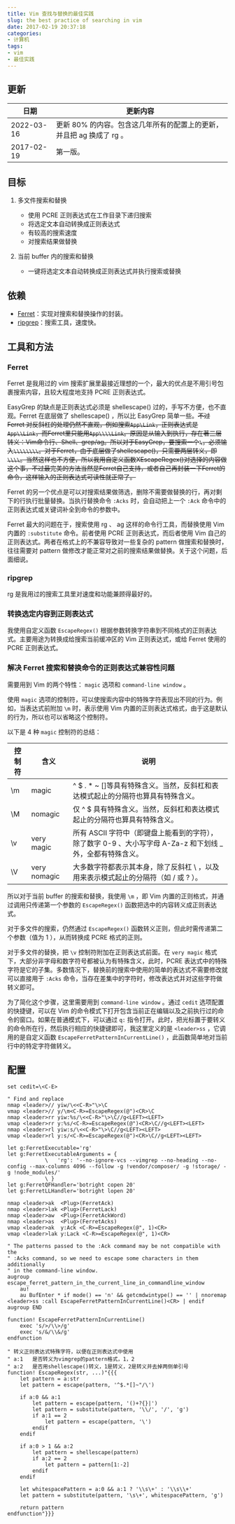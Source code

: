 ```yaml
---
title: Vim 查找与替换的最佳实践
slug: the best practice of searching in vim
date: 2017-02-19 20:37:18
categories:
- 计算机
tags:
- vim
- 最佳实践
---
```


## 更新

| 日期       | 更新内容                                                     |
| ---------- | ------------------------------------------------------------ |
| 2022-03-16 | 更新 80% 的内容。包含这几年所有的配置上的更新，并且把 ag 换成了 rg 。 |
| 2017-02-19 | 第一版。                                                     |



## 目标

1. 多文件搜索和替换
   * 使用 PCRE 正则表达式在工作目录下递归搜索
   * 将选定文本自动转换成正则表达式
   * 有较高的搜索速度
   * 对搜索结果做替换

2. 当前 buffer 内的搜索和替换
   - 一键将选定文本自动转换成正则表达式并执行搜索或替换


## 依赖

* [Ferret](https://github.com/wincent/ferret)：实现对搜索和替换操作的封装。
* [ripgrep](https://github.com/BurntSushi/ripgrep)：搜索工具，速度快。

## 工具和方法

### Ferret

Ferret 是我用过的 vim 搜索扩展里最接近理想的一个，最大的优点是不用引号包裹搜索内容，且较大程度地支持 PCRE 正则表达式。

EasyGrep 的缺点是正则表达式必须是 shellescape() 过的，手写不方便，也不直观。Ferret 在底层做了 shellescape() ，所以比 EasyGrep 简单一些。~~不过 Ferret 对反斜杠的处理仍然不直观，例如搜索`App\Link`，正则表达式是`App\\Link`，而Ferret里只能用`App\\\\Link`。原因是从输入到执行，存在著三层转义：Vim命令行、Shell、grep/ag。所以对于EasyGrep，要搜索一个`\`，必须输入`\\\\\\\\`。对于Ferret，由于底层做了shellescape()，只需要两层转义，即`\\\\`。当然这样也不方便，所以我用自定义函数XEscapeRegex()对选择的内容做这个事，不过最完美的方法当然是Ferret自己支持，或者自己再封装一下Ferret的命令，这样输入的正则表达式可读性就正常了。~~

Ferret 的另一个优点是可以对搜索结果做筛选，删除不需要做替换的行，再对剩下的行执行批量替换。当执行替换命令 `:Acks` 时，会自动把上一个 `:Ack` 命令中的正则表达式或关键词补全到命令的参数中。

Ferret 最大的问题在于，搜索使用 rg 、 ag 这样的命令行工具，而替换使用 Vim 内置的 `:substitute` 命令。前者使用 PCRE 正则表达式，而后者使用 Vim 自己的正则表达式。两者在格式上的不兼容导致对一些复杂的 pattern 做搜索和替换时，往往需要对 pattern 做修改才能正常对之前的搜索结果做替换。关于这个问题，后面细说。

### ripgrep

rg 是我用过的搜索工具里对速度和功能兼顾得最好的。

### 转换选定内容到正则表达式

我使用自定义函数 `EscapeRegex()` 根据参数转换字符串到不同格式的正则表达式。主要用途为转换成给搜索当前缓冲区的 Vim 正则表达式，或给 Ferret 使用的 PCRE 正则表达式。

### 解决 Ferret 搜索和替换命令的正则表达式兼容性问题

需要用到 Vim 的两个特性： `magic` 选项和 `command-line window` 。

使用 `magic` 选项的控制符，可以使搜索内容中的特殊字符表现出不同的行为。例如，当表达式前附加 `\m` 时，表示使用 Vim 内置的正则表达式格式，由于这是默认的行为，所以也可以省略这个控制符。

以下是 4 种 `magic` 控制符的总结：

| 控制符 | 含义         | 说明                                                         |
| ------ | ------------ | ------------------------------------------------------------ |
| \m     | magic        | ^ $ . * ~ []等具有特殊含义。当然，反斜杠和表达模式起止的分隔符也算具有特殊含义。 |
| \M     | nomagic      | 仅 ^ $ 具有特殊含义。当然，反斜杠和表达模式起止的分隔符也算具有特殊含义。 |
| \v     | very magic   | 所有 ASCII 字符中（即键盘上能看到的字符），除了数字 0-9 、大小写字母 A-Za-z 和下划线 _ 外，全都有特殊含义。 |
| \V     | very nomagic | 大多数字符都表示其本身，除了反斜杠 \ ，以及用来表示模式起止的分隔符（如 / 或 ? ）。 |

所以对于当前 buffer 的搜索和替换，我使用 `\m` ，即 Vim 内置的正则格式，并通过调用只传递第一个参数的 `EscapeRegex()` 函数把选中的内容转义成正则表达式。

对于多文件的搜索，仍然通过 `EscapeRegex()` 函数转义正则，但此时需传递第二个参数（值为 1 ），从而转换成 PCRE 格式的正则。

对于多文件的替换，把 `\v` 控制符附加在正则表达式前面。在 `very magic` 格式下，大部分非字母和数字符号都被认为有特殊含义，此时，PCRE 表达式中的特殊字符是它的子集。多数情况下，替换前的搜索中使用的简单的表达式不需要修改就可以直接用于 `:Acks` 命令，当存在差集中的字符时，修改表达式并对这些字符做转义即可。

为了简化这个步骤，这里需要用到 `command-line window` 。通过 `cedit` 选项配置的快捷键，可以在 Vim 的命令模式下打开包含当前正在编辑以及之前执行过的命令的窗口。如果在普通模式下，可以通过 `q:` 指令打开。此时，把光标置于要转义的命令所在行，然后执行相应的快捷键即可，我这里定义的是 `<leader>ss` ，它调用的是自定义函数 `EscapeFerretPatternInCurrentLine()` ，此函数简单地对当前行中的特定字符做转义。

## 配置

```vim
set cedit=\<C-E>

" Find and replace
nmap <leader>// yiw/\<<C-R>"\>\C
vmap <leader>// y/\m<C-R>=EscapeRegex(@")<CR>\C
nmap <leader>rr yiw:%s/\<<C-R>"\>\C//g<LEFT><LEFT>
vmap <leader>rr y:%s/<C-R>=EscapeRegex(@")<CR>\C//g<LEFT><LEFT>
nmap <leader>rl yiw:s/\<<C-R>"\>\C//g<LEFT><LEFT>
vmap <leader>rl y:s/<C-R>=EscapeRegex(@")<CR>\C//g<LEFT><LEFT>

let g:FerretExecutable='rg'
let g:FerretExecutableArguments = {
            \   'rg': '--no-ignore-vcs --vimgrep --no-heading --no-config --max-columns 4096 --follow -g !vendor/composer/ -g !storage/ -g !node_modules/'
            \ }
let g:FerretQFHandler='botright copen 20'
let g:FerretLLHandler='botright lopen 20'

nmap <leader>ak  <Plug>(FerretAck)
nmap <leader>lak <Plug>(FerretLack)
nmap <leader>aw  <Plug>(FerretAckWord)
nmap <leader>as  <Plug>(FerretAcks)
vmap <leader>ak  y:Ack <C-R>=EscapeRegex(@", 1)<CR>
vmap <leader>lak y:Lack <C-R>=EscapeRegex(@", 1)<CR>

" The patterns passed to the :Ack command may be not compatible with the
" :Acks command, so we need to escape some characters in them additionally
" in the command-line window.
augroup escape_ferret_pattern_in_the_current_line_in_commandline_window
    au!
    au BufEnter * if mode() == 'n' && getcmdwintype() == '' | nnoremap <leader>ss :call EscapeFerretPatternInCurrentLine()<CR> | endif
augroup END

function! EscapeFerretPatternInCurrentLine()
    exec 's/>/\\>/g'
    exec 's/&/\\&/g'
endfunction

" 转义正则表达式特殊字符，以便在正则表达式中使用
" a:1   是否转义为vimgrep的pattern格式，1，2
" a:2   是否用shellescape()转义，1是转义，2是转义并去掉两侧单引号
function! EscapeRegex(str, ...)"{{{
    let pattern = a:str
    let pattern = escape(pattern, '^$.*[]~"/\')

    if a:0 && a:1
        let pattern = escape(pattern, '()+?{}|')
        let pattern = substitute(pattern, '\\/', '/', 'g')
        if a:1 == 2
            let pattern = escape(pattern, '\')
        endif
    endif

    if a:0 > 1 && a:2
        let pattern = shellescape(pattern)
        if a:2 == 2
            let pattern = pattern[1:-2]
        endif
    endif

    let whitespacePattern = a:0 && a:1 ? '\\s\+' : '\\s\\+'
    let pattern = substitute(pattern, '\s\+', whitespacePattern, 'g')

    return pattern
endfunction"}}}
```
